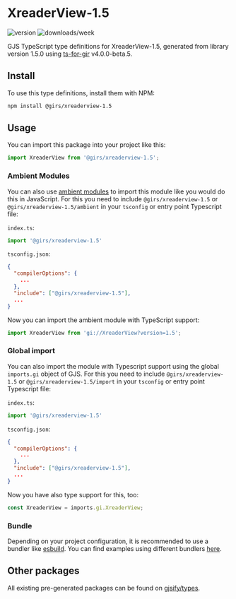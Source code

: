
# XreaderView-1.5

![version](https://img.shields.io/npm/v/@girs/xreaderview-1.5)
![downloads/week](https://img.shields.io/npm/dw/@girs/xreaderview-1.5)


GJS TypeScript type definitions for XreaderView-1.5, generated from library version 1.5.0 using [ts-for-gir](https://github.com/gjsify/ts-for-gir) v4.0.0-beta.5.


## Install

To use this type definitions, install them with NPM:
```bash
npm install @girs/xreaderview-1.5
```

## Usage

You can import this package into your project like this:
```ts
import XreaderView from '@girs/xreaderview-1.5';
```

### Ambient Modules

You can also use [ambient modules](https://github.com/gjsify/ts-for-gir/tree/main/packages/cli#ambient-modules) to import this module like you would do this in JavaScript.
For this you need to include `@girs/xreaderview-1.5` or `@girs/xreaderview-1.5/ambient` in your `tsconfig` or entry point Typescript file:

`index.ts`:
```ts
import '@girs/xreaderview-1.5'
```

`tsconfig.json`:
```json
{
  "compilerOptions": {
    ...
  },
  "include": ["@girs/xreaderview-1.5"],
  ...
}
```

Now you can import the ambient module with TypeScript support: 

```ts
import XreaderView from 'gi://XreaderView?version=1.5';
```

### Global import

You can also import the module with Typescript support using the global `imports.gi` object of GJS.
For this you need to include `@girs/xreaderview-1.5` or `@girs/xreaderview-1.5/import` in your `tsconfig` or entry point Typescript file:

`index.ts`:
```ts
import '@girs/xreaderview-1.5'
```

`tsconfig.json`:
```json
{
  "compilerOptions": {
    ...
  },
  "include": ["@girs/xreaderview-1.5"],
  ...
}
```

Now you have also type support for this, too:

```ts
const XreaderView = imports.gi.XreaderView;
```

### Bundle

Depending on your project configuration, it is recommended to use a bundler like [esbuild](https://esbuild.github.io/). You can find examples using different bundlers [here](https://github.com/gjsify/ts-for-gir/tree/main/examples).

## Other packages

All existing pre-generated packages can be found on [gjsify/types](https://github.com/gjsify/types).

